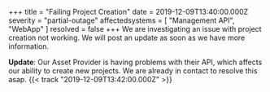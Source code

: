 +++
title = "Failing Project Creation"
date = 2019-12-09T13:40:00.000Z
severity = "partial-outage"
affectedsystems = [
  "Management API",
  "WebApp"
]
resolved = false
+++
We are investigating an issue with project creation not working. We will post an update as soon as we have more information.

**Update**: Our Asset Provider is having problems with their API, which affects our ability to create new projects. We are already in contact to resolve this asap. {{< track "2019-12-09T13:42:00.000Z" >}}